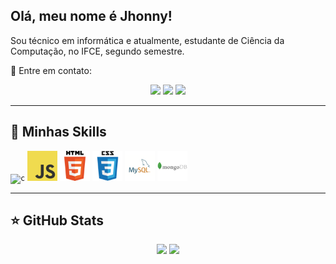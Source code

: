 ## Olá, meu nome é Jhonny!

Sou técnico em informática e atualmente, estudante de Ciência da Computação, no IFCE, segundo semestre.

💬 Entre em contato:

<div align ="center"> 
  <a href="https://www.instagram.com/jhonnycunha7" target="_blank"><img src="https://img.shields.io/badge/-Instagram-%23333?style=for-the-badge&logo=instagram&logoColor=white" target="_blank"></a>
  <a href = "mailto:jhonnycunhasm@gmail.com"><img src="https://img.shields.io/badge/-Gmail-%23333?style=for-the-badge&logo=gmail&logoColor=white" target="_blank"></a>
  <a href="https://www.linkedin.com/in/jhonny-cunha" target="_blank"><img src="https://img.shields.io/badge/-LinkedIn-%23333?style=for-the-badge&logo=linkedin&logoColor=white" target="_blank"></a> 
</div>

---

## 🚀 Minhas Skills

<code><img height="48" src="https://cdn.iconscout.com/icon/free/png-512/c-programming-569564.png" alt="c"/></code>
<code><img height="48" src="https://raw.githubusercontent.com/github/explore/80688e429a7d4ef2fca1e82350fe8e3517d3494d/topics/javascript/javascript.png" alt="Javascript"/></code>
<code><img height="48" src="https://raw.githubusercontent.com/github/explore/80688e429a7d4ef2fca1e82350fe8e3517d3494d/topics/html/html.png" alt="HTML5"/></code>
<code><img height="48" src="https://raw.githubusercontent.com/github/explore/80688e429a7d4ef2fca1e82350fe8e3517d3494d/topics/css/css.png" alt="CSS"/></code>
<code><img height="48" src="https://raw.githubusercontent.com/github/explore/80688e429a7d4ef2fca1e82350fe8e3517d3494d/topics/mysql/mysql.png" alt="MySQL"/></code>
<code><img height="48" src="https://raw.githubusercontent.com/github/explore/80688e429a7d4ef2fca1e82350fe8e3517d3494d/topics/mongodb/mongodb.png" alt="MongoDB"/></code>

---

## ⭐ GitHub Stats
<div align="center">
  <img width=425em src="https://github-readme-stats.vercel.app/api?username=jhonnycs&show_icons=true&theme=github_dark&rank_icon=github">
  <img width=315em src="https://github-readme-stats.vercel.app/api/top-langs/?username=jhonnycs&layout=compact&theme=github_dark&hide=php">
</div>
  
  <!--
  ![GitHub Stats](https://github-readme-stats.vercel.app/api?username=jhonnycs&show_icons=true&theme=github_dark&rank_icon=github)
  [![Top Langs](https://github-readme-stats.vercel.app/api/top-langs/?username=jhonnycs&layout=compact&theme=github_dark&hide=php)](https://github.com/anuraghazra/github-readme-stats)
  -->
  


<!--
**jhonnycs/jhonnycs** is a ✨ _special_ ✨ repository because its `README.md` (this file) appears on your GitHub profile.

Here are some ideas to get you started:

- 🔭 I’m currently working on ...
- 🌱 I’m currently learning ...
- 👯 I’m looking to collaborate on ...
- 🤔 I’m looking for help with ...
- 💬 Ask me about ...
- 📫 How to reach me: ...
- 😄 Pronouns: ...
- ⚡ Fun fact: ...
-->
